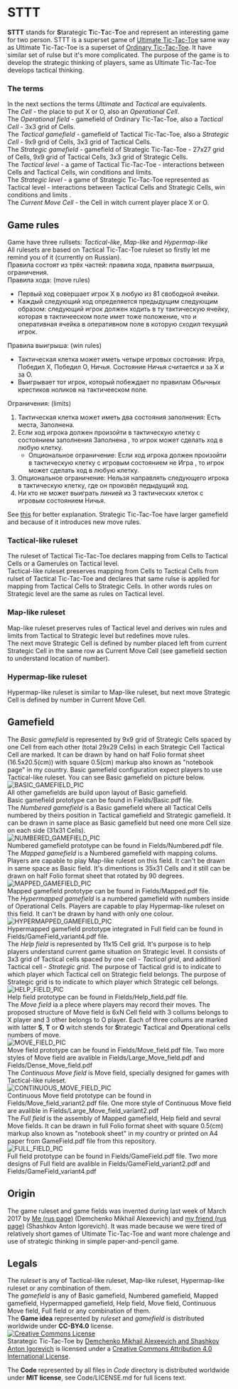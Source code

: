 ﻿# STTT
**STTT** stands for **S**tarategic **T**ic-**T**ac-**T**oe and represent an interesting game for two person.
STTT is a superset game of [Ultimate Tic-Tac-Toe](https://en.wikipedia.org/wiki/Ultimate_tic-tac-toe) same way as Ultimate Tic-Tac-Toe is a superset of [Ordinary Tic-Tac-Toe](https://en.wikipedia.org/wiki/Tic-tac-toe).
It have similar set of rulse but it's more complicated. The purpose of the game is to develop the strategic thinking of players, same as Ultimate Tic-Tac-Toe develops tactical thinking.  
### The terms
In the next sections the terms _Ultimate_ and _Tactical_ are equivalents.  
The _Cell_ - the place to put X or O, also an _Operational Cell_.  
The _Operational field_ - gamefield of Ordinary Tic-Tac-Toe, also a _Tactical Cell_ - 3x3 grid of Cells.  
The _Tactical gamefield_ - gamefield of Tactical Tic-Tac-Toe, also a _Strategic Cell_ - 9x9 grid of Cells, 3x3 grid of Tactical Cells.  
The _Strategic gamefield_ - gamefield of Strategic Tic-Tac-Toe - 27x27 grid of Cells, 9x9 grid of Tactical Cells, 3x3 grid of Strategic Cells.  
The _Tactical level_ - a game of Tactical Tic-Tac-Toe - interactions between Cells and Tactical Cells, win conditions and limits.  
The _Strategic level_ - a game of Strategic Tic-Tac-Toe represented as Tactical level - interactions between Tactical Cells and Strategic Cells, win conditions and limits .  
The _Current Move Cell_ - the Cell in witch current player place X or O.

## Game rules
Game have three rullsets: _Tactical-like_, _Map-like_  and _Hypermap-like_  
All rulesets are based on Tactical Tic-Tac-Toe ruleset so firstly let me remind you of it (currently on Russian).  
Правила состоят из трёх частей: правила хода, правила выигрыша, ограничения.  
Правила хода: (move rules)
* Первый ход совершает игрок Х в любую из 81 свободной ячейки.
* Каждый следующий ход определяется предыдущим следующим образом: следующий игрок должен ходить в ту тактическую ячейку, которая в тактичееском поле имет тоже положение, что и оперативная ячейка в оперативном поле в которую сходил текущий игрок.  

Правила выигрыша:  (win rules)
* Тактическая клетка может иметь четыре игровых состояния: Игра, Победил Х, Победил О, Ничья. Состояние Ничья считается и за Х и за О.
* Выигрывает тот игрок, который побеждает по правилам Обычных крестиков ноликов на тактичееском поле.  

Ограничения:  (limits)
1. Тактическая клетка может иметь два состояния заполнения: Есть места, Заполнена.
2. Если ход игрока должен произойти в тактическую клетку с состоянием заполнения Заполнена , то игрок может сделать ход в любую клетку. 
    * Опциональное ограничение: Если ход игрока должен произойти в тактическую клетку с игровым состоянием не Игра , то игрок может сделать ход в любую клетку.
3. Опциональное ограничение: Нельзя направлять следующего игрока в тактическую клетку, где он произвёл педыдущий ход.
4. Ни кто не может выиграть линией из 3 тактических клеток с игровым состоянием Ничья.  

See [this](https://en.wikipedia.org/wiki/Ultimate_tic-tac-toe) for better explanation. Strategic Tic-Tac-Toe have larger gamefield and because of it introduces new move rules.
### Tactical-like ruleset
The ruleset of Tactical Tic-Tac-Toe declares mapping from Cells to Tactical Cells or a Gamerules on Tactical level.  
Tactical-like ruleset preserves mapping from Cells to Tactical Cells from rulset of Tactical Tic-Tac-Toe and declares that same rulse is applied for mapping from Tactical Cells to Strategic Cells.
In other words rules on Strategic level are the same as rules on Tactical level.
### Map-like ruleset
Map-like ruleset preserves rules of Tactical level and derives win rules and limits from Tactical to Strategic level but redefines move rules.  
The next move Strategic Cell is defined by number placed left from current Strategic Cell in the same row as Current Move Cell (see gamefield section to understand location of number).
### Hypermap-like ruleset  
Hypermap-like ruleset is similar to Map-like ruleset, but next move Strategic Cell is defined by number in Current Move Cell.  

## Gamefield
The _Basic gamefield_ is represented by 9x9 grid of Strategic Cells spaced by one Cell from each other (total 29x29 Cells) in each Strategic Cell Tactical Cell are marked. It can be drawn by hand on half Folio format sheet (16.5x20.5(cm)) with square 0.5(cm) markup also known as "notebook page" in my country.
Basic gamefield configuration expect players to use Tactical-like ruleset.
You can see Basic gamefield on picture below.  
![BASIC_GAMEFIELD_PIC](./Pics/Basic.png?raw=true "Basic gamefield")  
All other gamefields are build upon layout of Basic gamefield.  
Basic gamefield prototype can be found in  Fields/Basic.pdf file.  
The _Numbered gamefield_ is a Basic gamefield where all Tactical Cells numbered by theirs position in Tactical gamefield and Strategic gamefield. It can be drawn in same place as Basic gamefield but need one more Cell size on each side (31x31 Cells).  
![NUMBERED_GAMEFIELD_PIC](./Pics/Numbered.png?raw=true "Numbered gamefield")  
Numbered gamefield prototype can be found in  Fields/Numbered.pdf file.  
The _Mapped gamefield_ is a Numbered gamefield with mapping colums. Players are capable to play Map-like ruleset on this field. It can't be drawn in same space as Basic field. It's dimentions is 35x31 Cells and it still can be drawn on half Folio format sheet that rotated by 90 degrees.  
![MAPPED_GAMEFIELD_PIC](./Pics/Mapped.png?raw=true "Mapped gamefield")  
Mapped gamefield prototype can be found in  Fields/Mapped.pdf file.  
The _Hypermapped gamefield_ is a numbered gamefield with numbers inside of Operational Cells. Players are capable to play Hypermap-like ruleset on this field. It can't be drawn by hand with only one colour.  
![HYPERMAPPED_GAMEFIELD_PIC](./Pics/Hypermapped.png?raw=true "Hypermapped gamefield")  
Hypermapped gamefield prototype integrated in Full field can be found in  Fields/GameField_variant4.pdf file.  
The _Help field_ is represented by 11x15 Cell grid. It's purpose is to help players understand current game situation on Strategic level. It consists of 3x3 grid of Tactical cells spaced by one cell - _Tactical grid_, and additionl Tactical cell - _Strategic grid_. The purpose of Tactical grid is to indicate to which player which Tactical cell on Strategic field belongs. The purpose of Strategic grid is to indicate to which player which Strategic cell belongs.  
![HELP_FIELD_PIC](./Pics/Help_field.png?raw=true "Help field")  
Help field prototype can be found in  Fields/Help_field.pdf file.  
The _Move field_  ia a plece where players may record their moves. The proposed structure of Move field is 6xN Cell field with 3 collums belongs to X player and 3 other belongs to O player. Each of three collums are marked with latter **S**, **T** or **O** witch stends for **S**trategic **T**actical and **O**perational cells numbers of move.  
![MOVE_FIELD_PIC](./Pics/Move_field.png?raw=true "Move field")  
Move field prototype can be found in  Fields/Move_field.pdf file. Two more styles of Move field are avalible in Fields/Large_Move_field.pdf and Fields/Dense_Move_field.pdf  
The _Continuous Move field_ is Move field, specially designed for games with Tactical-like ruleset.  
![CONTINUOUS_MOVE_FIELD_PIC](./Pics/Move_field_variant2.png?raw=true "Continuous Move field")  
Continuous Move field prototype can be found in  Fields/Move_field_variant2.pdf file. One more style of Continuous Move field are avalible in Fields/Large_Move_field_variant2.pdf  
The _Full field_ is the assembly of Mapped gamefield, Help field and sevral Move fields. It can be drawn in full Folio format sheet with square 0.5(cm) markup also known as "notebook sheet" in my country or printed on A4 paper from GameField.pdf file from this repository.  
![FULL_FIELD_PIC](./Pics/GameField.png?raw=true "Full field")  
Full field prototype can be found in  Fields/GameField.pdf file. Two more designs of Full field are avalible in Fields/GameField_variant2.pdf and Fields/GameField_variant4.pdf  
## Origin
The game ruleset and game fields was invented during last week of March 2017 by [Me (rus page)](https://vk.com/id29240951) (Demchenko Mikhail Alexeevich) and [my friend (rus page)](https://vk.com/bern_mark) (Shashkov Anton Igorevich). It was made because we were tired of relatively short games of Ultimate Tic-Tac-Toe and want more chalenge and use of strategic thinking in simple paper-and-pencil game.  
## Legals
The _ruleset_ is any of Tactical-like ruleset, Map-like ruleset, Hypermap-like ruleset or any combination of them.  
The _gamefield_ is any of Basic gamefield, Numbered gamefield, Mapped gamefield, Hypermapped gamefield, Help field, Move field, Continuous Move field, Full field or any combination of them.  
The **Game idea** represented by _ruleset_ and  _gamefield_ is distributed worldwide under **CC-BY4.0** license.  
<a rel="license" href="http://creativecommons.org/licenses/by/4.0/"><img alt="Creative Commons License" style="border-width:0" src="https://i.creativecommons.org/l/by/4.0/88x31.png" /></a><br /><span xmlns:dct="http://purl.org/dc/terms/" property="dct:title">Starategic Tic-Tac-Toe</span> by <a xmlns:cc="http://creativecommons.org/ns#" href="https://github.com/echo-Mike/STTT" property="cc:attributionName" rel="cc:attributionURL">Demchenko Mikhail Alexeevich and Shashkov Anton Igorevich</a> is licensed under a <a rel="license" href="http://creativecommons.org/licenses/by/4.0/">Creative Commons Attribution 4.0 International License</a>.  
 
The **Code** represented by all files in _Code_ directory is distributed worldwide under **MIT license**, see Code/LICENSE.md for full licens text.